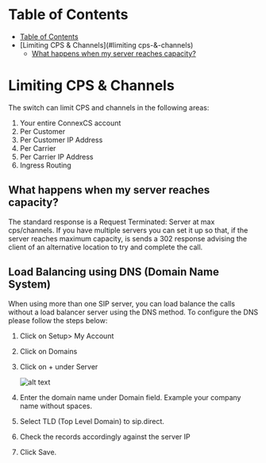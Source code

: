 # Table of Contents

* [Table of Contents](#table-of-contents)
* [Limiting CPS & Channels](#limiting cps-&-channels)
    * [What happens when my server reaches capacity?](#what-happens-when-my-server-reaches-capacity)


# Limiting CPS & Channels

The switch can limit CPS and channels in the following areas:

 1. Your entire ConnexCS account
 2. Per Customer
 3. Per Customer IP Address
 4. Per Carrier
 5. Per Carrier IP Address
 6. Ingress Routing

 
## What happens when my server reaches capacity?

The standard response is a Request Terminated: Server at max cps/channels. If you have multiple servers you can set it up so that,
if the server reaches maximum capacity, is sends a 302 response advising the client of an alternative location to try and complete the call.

## Load Balancing using DNS (Domain Name System)

When using more than one SIP server, you can load balance the calls without a load balancer server using the DNS method. To configure the DNS please follow the steps below:

1. Click on Setup> My Account
2. Click  on Domains
3. Click on + under Server

   ![alt text][load-balance]

4. Enter the domain name under Domain field. Example your company name without spaces.
5. Select TLD (Top Level Domain) to sip.direct.
6. Check the records accordingly against the server IP
7. Click Save.

[load-balance]: https://raw.githubusercontent.com/digipigeon/connexcs-user-docs/master/new-img/load-balance.png "load-balance"
